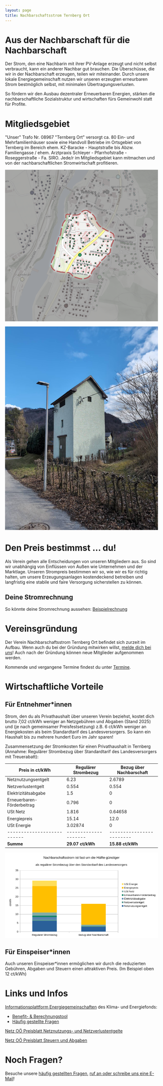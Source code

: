 ```yaml
---
layout: page
title: Nachbarschaftsstrom Ternberg Ort
---
```


# Aus der Nachbarschaft für die Nachbarschaft

Der Strom, den eine Nachbarin mit ihrer PV-Anlage erzeugt und nicht selbst verbraucht, kann ein anderer Nachbar gut brauchen.
Die Überschüsse, die wir in der Nachbarschaft erzeugen, teilen wir miteinander. Durch unsere lokale Energiegemeinschaft nutzen wir unseren erzeugten erneurbaren Strom bestmöglich selbst, mit minimalen Übertragungsverlusten.

So fördern wir den Ausbau dezentraler Erneuerbaren Energien, stärken die nachbarschaftliche Sozialstruktur und wirtschaften fürs Gemeinwohl statt für Profite.

# Mitgliedsgebiet

"Unser" Trafo Nr. 08967 "Ternberg Ort" versorgt ca. 80 Ein- und Mehrfamilienhäuser sowie eine Handvoll Betriebe im Ortsgebiet von Ternberg im Bereich ehem. KZ-Baracke - Hauptstraße bis Abzw. Familiengasse / ehem. Arztpraxis Schleyer - Pfarrhofstraße - Roseggerstraße - Fa. SIRO. Jede/r im Mitgliedsgebiet kann mitmachen und von der nachbarschaftlichen Stromwirtschaft profitieren.

![Kartenansicht von Ternberg mit Hervorhebung des Anschlussgebiets vom Trafo Ternberg Ort](/assets/gebiet.png)

![Foto vom Ortstrafo Nr. 08967 "Ternberg Ort"](/assets/trafo.jpeg)

# Den Preis bestimmst ... du!

Als Verein gehen alle Entscheidungen von unseren Mitgliedern aus. So sind wir unabhängig von Einflüssen von Außen wie Unternehmen und der Marktlage. Unseren Strompreis bestimmen wir so, wie wir es für richtig halten, um unsere Erzeugungsanlagen kostendeckend betreiben und langfristig eine stabile und faire Versorgung sicherstellen zu können.

## Deine Stromrechnung

So könnte deine Stromrechnung aussehen: [Beispielrechnung](/beispielrechnung/)

# Vereinsgründung

Der Verein Nachbarschaftsstrom Ternberg Ort befindet sich zurzeit im Aufbau. Wenn auch du bei der Gründung mitwirken willst, [melde dich bei uns](/kontakt/)! Auch nach der Gründung können neue Mitglieder aufgenommen werden.

Kommende und vergangene Termine findest du unter [Termine](/termine/).

# Wirtschaftliche Vorteile

## Für Entnehmer\*innen

Strom, den du als Privathaushalt über unseren Verein beziehst, kostet dich brutto 7,02 ct/kWh weniger an Netzgebühren und Abgaben (Stand 2025) und (je nach gemeinsamer Preisfestsetzung) z.B. 6 ct/kWh weniger an Energiekosten als beim Standardtarif des Landesversorgers. So kann ein Haushalt bis zu mehrere hundert Euro im Jahr sparen!

Zusammensetzung der Stromkosten für einen Privathaushalt in Ternberg (Annahme: Regulärer Strombezug über Standardtarif des Landesversorgers mit Treuerabatt):

| Preis in ct/kWh            | Regulärer Strombezug | Bezug über Nachbarschaft |
| -------------------------- | -------------------- | ------------------------ |
| Netznutzungsentgelt        | 6.23                 | 2.6789                   |
| Netzverlustentgelt         | 0.554                | 0.554                    |
| Elektrizitätsabgabe        | 1.5                  | 0                        |
| Erneuerbaren-Förderbeitrag | 0.796                | 0                        |
| USt Netz                   | 1.816                | 0.64658                  |
| Energiepreis               | 15.14                | 12.0                     |
| USt Energie                | 3.02874              | 0                        |
| -------------------------- | -------------------- | ------------------------ |
| **Summe**                  | **29.07 ct/kWh**     | **15.88 ct/kWh**         |

![Gestapeltes Balkendiagramm, das den Brutto-Strompreis in ct/kWh bei regulärem Bezug dem Bezug aus der Nachbarschaft gegenüberstellt](/assets/preisvergleich.png)

## Für Einspeiser\*innen

Auch unseren Einspeiser\*innen ermöglichen wir durch die reduzierten Gebühren, Abgaben und Steuern einen attraktiven Preis. (Im Beispiel oben 12 ct/kWh)

# Links und Infos

[Informationsplattform Energiegemeinschaften](https://energiegemeinschaften.gv.at/erneuerbare-energie-gemeinschaften-eeg/) des Klima- und Energiefonds:
- [Benefit- & Berechnungstool](https://energiegemeinschaften.gv.at/tools/)
- [Häufig gestellte Fragen](https://energiegemeinschaften.gv.at/faqs/)

[Netz OÖ Preisblatt Netznutzungs- und Netzverlustentgelte](https://www.netzooe.at/Netznutzung-u-Netzverlustentgelte.pdf)

[Netz OÖ Preisblatt Steuern und Abgaben](https://www.netzooe.at/Preisblatt-Steuern-und-Abgaben.pdf)

# Noch Fragen?

Besuche unsere [häufig gestellten Fragen](/faq/), [ruf an oder schreibe uns eine E-Mail](/kontakt/)!


